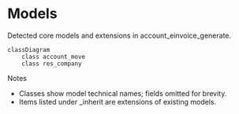 # Models

Detected core models and extensions in account_einvoice_generate.

```mermaid
classDiagram
    class account_move
    class res_company
```

Notes
- Classes show model technical names; fields omitted for brevity.
- Items listed under _inherit are extensions of existing models.
